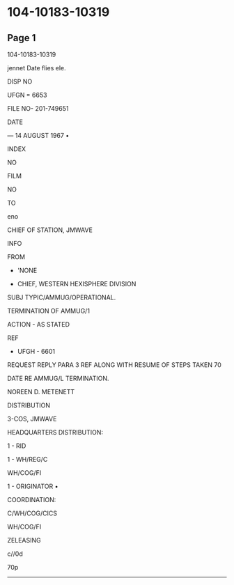 # 104-10183-10319

## Page 1

104-10183-10319

jennet Date flies ele.

DISP NO

UFGN = 6653

FILE NO- 201-749651

DATE

— 14 AUGUST 1967 •

INDEX

NO

FILM

NO

TO

eno

CHIEF OF STATION, JMWAVE

INFO

FROM

- 'NONE

- CHIEF, WESTERN HEXISPHERE DIVISION

SUBJ TYPIC/AMMUG/OPERATIONAL.

TERMINATION OF AMMUG/1

ACTION - AS STATED

REF

- UFGH - 6601

REQUEST REPLY PARA 3 REF ALONG WITH RESUME OF STEPS TAKEN 70

DATE RE AMMUG/L TERMINATION.

NOREEN D. METENETT

DISTRIBUTION

3-COS, JMWAVE

HEADQUARTERS DISTRIBUTION:

1 - RID

1 - WH/REG/C

WH/COG/FI

1 - ORIGINATOR •

COORDINATION:

C/WH/COG/CICS

WH/COG/FI

ZELEASING

c//0d

70p

---

